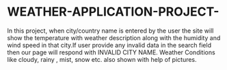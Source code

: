 # WEATHER-APPLICATION-PROJECT-

In this project, when city/country name is entered by the user the site will show the temperature with weather description along with the humidity and wind speed in that city.If user provide any invalid data in the search field then our page will respond with INVALID CITY NAME. Weather Conditions like cloudy, rainy , mist, snow etc. also shown with help of pictures.
